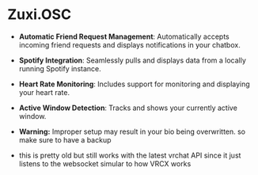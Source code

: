 # Zuxi.OSC

- **Automatic Friend Request Management**: Automatically accepts incoming friend requests and displays notifications in your chatbox.
- **Spotify Integration**: Seamlessly pulls and displays data from a locally running Spotify instance.
- **Heart Rate Monitoring**: Includes support for monitoring and displaying your heart rate.
- **Active Window Detection**: Tracks and shows your currently active window.

- **Warning:** Improper setup may result in your bio being overwritten. so make sure to have a backup

- this is pretty old but still works with the latest vrchat API since it just listens to the websocket simular to how VRCX works
